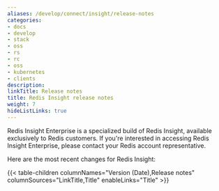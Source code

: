 ```yaml
---
aliases: /develop/connect/insight/release-notes
categories:
- docs
- develop
- stack
- oss
- rs
- rc
- oss
- kubernetes
- clients
description:
linkTitle: Release notes
title: Redis Insight release notes
weight: 7
hideListLinks: true
---
```


Redis Insight Enterprise is a specialized build of Redis Insight, available exclusively to Redis customers.
If you're interested in accessing Redis Insight Enterprise, please contact your Redis account representative.

Here are the most recent changes for Redis Insight:

{{< table-children columnNames="Version (Date),Release notes" columnSources="LinkTitle,Title" enableLinks="Title" >}}
